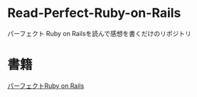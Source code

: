 # Read-Perfect-Ruby-on-Rails
パーフェクト Ruby on Railsを読んで感想を書くだけのリポジトリ

# 書籍
[パーフェクトRuby on Rails](http://gihyo.jp/book/2014/978-4-7741-6516-5)

